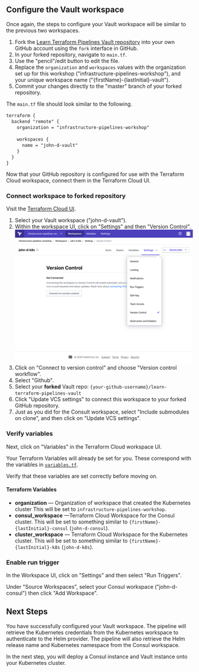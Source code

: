 ## Configure the Vault workspace

Once again, the steps to configure your Vault workspace will be similar to the
previous two workspaces.

1. Fork the [Learn Terraform Pipelines Vault
   repository](https://github.com/hashicorp/learn-terraform-pipelines-vault)
   into your own GitHub account using the `fork` interface in GitHub.
1. In your forked repository, navigate to `main.tf`.
1. Use the "pencil"/edit button to edit the file.
1. Replace the `organization` and `workspaces` values with the organization set
   up for this workshop ("infrastructure-pipelines-workshop"), and your unique
   workspace name ("{firstName}-{lastInitial}-vault").
1. Commit your changes directly to the "master" branch of your forked
  repository.

The `main.tf` file should look similar to the following.

```
terraform {
  backend "remote" {
    organization = "infrastructure-pipelines-workshop"

    workspaces {
      name = "john-d-vault"
    }
  }
}
```

Now that your GitHub repository is configured for use with the Terraform Cloud
workspace, connect them in the Terraform Cloud UI.

### Connect workspace to forked repository

Visit the [Terraform Cloud
UI](https://app.terraform.io/app/infrastructure-pipelines-workshop).

1. Select your Vault workspace ("john-d-vault").
1. Within the workspace UI, click on "Settings" and then "Version Control".
  ![Click on "Settings" then "Version Control" to access workspace version control](./assets/configure-vcs.png)
1. Click on "Connect to version control" and choose "Version control
   workflow".
1. Select "Github".
1. Select your **forked** Vault repo:
  `{your-github-username}/learn-terraform-pipelines-vault`
1. Click "Update VCS settings" to connect this workspace to your forked GitHub
   repository.
1. Just as you did for the Consult workspace, select "Include submodules on
   clone", and then click on "Update VCS settings". 

### Verify variables

Next, click on "Variables" in the Terraform Cloud workspace UI.

Your Terraform Variables will already be set for you. These correspond with the
variables in
[`variables.tf`](https://github.com/hashicorp/learn-terraform-pipelines-vault/blob/master/variables.tf).

Verify that these variables are set correctly before moving on.

#### Terraform Variables

- **organization** — Organization of workspace that created the Kubernetes cluster
  This will be set to `infrastructure-pipelines-workshop`.
- **consul_workspace** —Terraform Cloud Workspace for the Consul cluster. 
  This will be set to something similar to `{firstName}-{lastInitial}-consul` (`john-d-consul`).
- **cluster_workspace** — Terraform Cloud Workspace for the Kubernetes cluster.
  This will be set to something similar to `{firstName}-{lastInitial}-k8s` (`john-d-k8s`).

### Enable run trigger

In the Workspace UI, click on "Settings" and then select "Run Triggers".

Under "Source Workspaces", select your Consul workspace ("john-d-consul") then
click "Add Workspace".

## Next Steps

You have successfully configured your Vault workspace. The pipeline will
retrieve the Kubernetes credentials from the Kubernetes workspace to
authenticate to the Helm provider. The pipeline will also retrieve the Helm
release name and Kubernetes namespace from the Consul workspace.

In the next step, you will deploy a Consul instance and Vault instance onto your
Kubernetes cluster.
